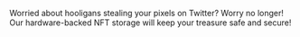 Worried about hooligans stealing your pixels on Twitter? Worry no longer! Our hardware-backed NFT storage will keep your treasure safe and secure!


